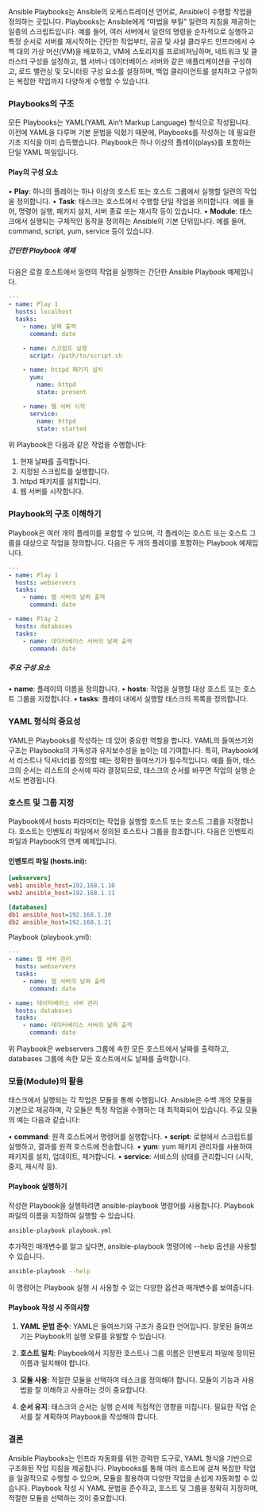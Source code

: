 
Ansible Playbooks는 Ansible의 오케스트레이션 언어로, Ansible이 수행할 작업을 정의하는 곳입니다. Playbooks는 Ansible에게 “마법을 부릴” 일련의 지침을 제공하는 일종의 스크립트입니다. 예를 들어, 여러 서버에서 일련의 명령을 순차적으로 실행하고 특정 순서로 서버를 재시작하는 간단한 작업부터, 공공 및 사설 클라우드 인프라에서 수백 대의 가상 머신(VM)을 배포하고, VM에 스토리지를 프로비저닝하며, 네트워크 및 클러스터 구성을 설정하고, 웹 서버나 데이터베이스 서버와 같은 애플리케이션을 구성하고, 로드 밸런싱 및 모니터링 구성 요소를 설정하며, 백업 클라이언트를 설치하고 구성하는 복잡한 작업까지 다양하게 수행할 수 있습니다.

### **Playbooks의 구조**

모든 Playbooks는 YAML(YAML Ain’t Markup Language) 형식으로 작성됩니다. 이전에 YAML을 다루며 기본 문법을 익혔기 때문에, Playbooks를 작성하는 데 필요한 기초 지식을 이미 습득했습니다. Playbook은 하나 이상의 플레이(plays)를 포함하는 단일 YAML 파일입니다.

#### **Play의 구성 요소**

• **Play**: 하나의 플레이는 하나 이상의 호스트 또는 호스트 그룹에서 실행할 일련의 작업을 정의합니다.
• **Task**: 태스크는 호스트에서 수행할 단일 작업을 의미합니다. 예를 들어, 명령어 실행, 패키지 설치, 서버 종료 또는 재시작 등이 있습니다.
• **Module**: 태스크에서 실행되는 구체적인 동작을 정의하는 Ansible의 기본 단위입니다. 예를 들어, command, script, yum, service 등이 있습니다.

##### **간단한 Playbook 예제**

다음은 로컬 호스트에서 일련의 작업을 실행하는 간단한 Ansible Playbook 예제입니다.

```yaml
---
- name: Play 1
  hosts: localhost
  tasks:
    - name: 날짜 출력
      command: date

    - name: 스크립트 실행
      script: /path/to/script.sh

    - name: httpd 패키지 설치
      yum:
        name: httpd
        state: present

    - name: 웹 서버 시작
      service:
        name: httpd
        state: started
```

위 Playbook은 다음과 같은 작업을 수행합니다:

1. 현재 날짜를 출력합니다.
2. 지정된 스크립트를 실행합니다.
3. httpd 패키지를 설치합니다.
4. 웹 서버를 시작합니다.

### **Playbook의 구조 이해하기**

Playbook은 여러 개의 플레이를 포함할 수 있으며, 각 플레이는 호스트 또는 호스트 그룹을 대상으로 작업을 정의합니다. 다음은 두 개의 플레이를 포함하는 Playbook 예제입니다.

```yaml
---
- name: Play 1
  hosts: webservers
  tasks:
    - name: 웹 서버의 날짜 출력
      command: date

- name: Play 2
  hosts: databases
  tasks:
    - name: 데이터베이스 서버의 날짜 출력
      command: date
```
  
##### **주요 구성 요소**

• **name**: 플레이의 이름을 정의합니다.
• **hosts**: 작업을 실행할 대상 호스트 또는 호스트 그룹을 지정합니다.
• **tasks**: 플레이 내에서 실행할 태스크의 목록을 정의합니다.

### **YAML 형식의 중요성**

YAML은 Playbooks를 작성하는 데 있어 중요한 역할을 합니다. YAML의 들여쓰기와 구조는 Playbooks의 가독성과 유지보수성을 높이는 데 기여합니다. 특히, Playbook에서 리스트나 딕셔너리를 정의할 때는 정확한 들여쓰기가 필수적입니다. 예를 들어, 태스크의 순서는 리스트의 순서에 따라 결정되므로, 태스크의 순서를 바꾸면 작업의 실행 순서도 변경됩니다.

### **호스트 및 그룹 지정**

Playbook에서 hosts 파라미터는 작업을 실행할 호스트 또는 호스트 그룹을 지정합니다. 호스트는 인벤토리 파일에서 정의된 호스트나 그룹을 참조합니다. 다음은 인벤토리 파일과 Playbook의 연계 예제입니다.

#### 인벤토리 파일 (hosts.ini):

```ini
[webservers]
web1 ansible_host=192.168.1.10
web2 ansible_host=192.168.1.11

[databases]
db1 ansible_host=192.168.1.20
db2 ansible_host=192.168.1.21
```

Playbook (playbook.yml):

```yaml
---
- name: 웹 서버 관리
  hosts: webservers
  tasks:
    - name: 웹 서버의 날짜 출력
      command: date

- name: 데이터베이스 서버 관리
  hosts: databases
  tasks:
    - name: 데이터베이스 서버의 날짜 출력
      command: date
```

위 Playbook은 webservers 그룹에 속한 모든 호스트에서 날짜를 출력하고, databases 그룹에 속한 모든 호스트에서도 날짜를 출력합니다.

### **모듈(Module)의 활용**

태스크에서 실행되는 각 작업은 모듈을 통해 수행됩니다. Ansible은 수백 개의 모듈을 기본으로 제공하며, 각 모듈은 특정 작업을 수행하는 데 최적화되어 있습니다. 주요 모듈의 예는 다음과 같습니다:

• **command**: 원격 호스트에서 명령어를 실행합니다.
• **script**: 로컬에서 스크립트를 실행하고, 결과를 원격 호스트에 전송합니다.
• **yum**: yum 패키지 관리자를 사용하여 패키지를 설치, 업데이트, 제거합니다.
• **service**: 서비스의 상태를 관리합니다 (시작, 중지, 재시작 등).

#### **Playbook 실행하기**

작성한 Playbook을 실행하려면 ansible-playbook 명령어를 사용합니다. Playbook 파일의 이름을 지정하여 실행할 수 있습니다.

  
```bash
ansible-playbook playbook.yml
```
  
추가적인 매개변수를 알고 싶다면, ansible-playbook 명령어에 --help 옵션을 사용할 수 있습니다.

  
```bash
ansible-playbook --help
```

이 명령어는 Playbook 실행 시 사용할 수 있는 다양한 옵션과 매개변수를 보여줍니다.

#### **Playbook 작성 시 주의사항**

1. **YAML 문법 준수**: YAML은 들여쓰기와 구조가 중요한 언어입니다. 잘못된 들여쓰기는 Playbook의 실행 오류를 유발할 수 있습니다.

2. **호스트 일치**: Playbook에서 지정한 호스트나 그룹 이름은 인벤토리 파일에 정의된 이름과 일치해야 합니다.

3. **모듈 사용**: 적절한 모듈을 선택하여 태스크를 정의해야 합니다. 모듈의 기능과 사용법을 잘 이해하고 사용하는 것이 중요합니다.

4. **순서 유지**: 태스크의 순서는 실행 순서에 직접적인 영향을 미칩니다. 필요한 작업 순서를 잘 계획하여 Playbook을 작성해야 합니다.

### **결론**

Ansible Playbooks는 인프라 자동화를 위한 강력한 도구로, YAML 형식을 기반으로 구조화된 작업 지침을 제공합니다. Playbooks를 통해 여러 호스트에 걸쳐 복잡한 작업을 일괄적으로 수행할 수 있으며, 모듈을 활용하여 다양한 작업을 손쉽게 자동화할 수 있습니다. Playbook 작성 시 YAML 문법을 준수하고, 호스트 및 그룹을 정확히 지정하며, 적절한 모듈을 선택하는 것이 중요합니다.
